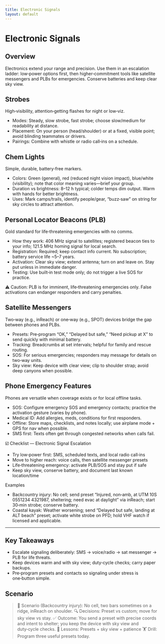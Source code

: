 ```yaml
---
title: Electronic Signals
layout: default
---
```


# Electronic Signals

## Overview
Electronics extend your range and precision. Use them in an escalation ladder: low‑power options first, then higher‑commitment tools like satellite messengers and PLBs for emergencies. Conserve batteries and keep clear sky view.

## Strobes
High‑visibility, attention‑getting flashes for night or low‑viz.

- Modes: Steady, slow strobe, fast strobe; choose slow/medium for readability at distance.
- Placement: On your person (head/shoulder) or at a fixed, visible point; avoid blinding teammates or drivers.
- Pairings: Combine with whistle or radio call‑ins on a schedule.

## Chem Lights
Simple, durable, battery‑free markers.

- Colors: Green (general), red (reduced night vision impact), blue/white (visibility); note that color meaning varies—brief your group.
- Duration vs brightness: 8–12 h typical; colder temps dim output. Warm with hands for better brightness.
- Uses: Mark camps/trails, identify people/gear, “buzz‑saw” on string for sky circles to attract attention.

## Personal Locator Beacons (PLB)
Gold standard for life‑threatening emergencies with no comms.

- How they work: 406 MHz signal to satellites; registered beacon ties to your info; 121.5 MHz homing signal for local search.
- Registration: Required; keep contact info current. No subscription; battery service life ~5–7 years.
- Activation: Clear sky view; extend antenna; turn on and leave on. Stay put unless in immediate danger.
- Testing: Use built‑in test mode only; do not trigger a live SOS for practice.

⚠️ Caution: PLB is for imminent, life‑threatening emergencies only. False activations can endanger responders and carry penalties.

## Satellite Messengers
Two‑way (e.g., inReach) or one‑way (e.g., SPOT) devices bridge the gap between phones and PLBs.

- Presets: Pre‑program “OK,” “Delayed but safe,” “Need pickup at X” to send quickly with minimal battery.
- Tracking: Breadcrumbs at set intervals; helpful for family and rescue routing.
- SOS: For serious emergencies; responders may message for details on two‑way units.
- Sky view: Keep device with clear view; clip to shoulder strap; avoid deep canyons when possible.

## Phone Emergency Features
Phones are versatile when coverage exists or for local offline tasks.

- SOS: Configure emergency SOS and emergency contacts; practice the activation gesture (varies by phone).
- Medical ID: Add allergies, meds, conditions for first responders.
- Offline: Store maps, checklists, and notes locally; use airplane mode + GPS for nav when possible.
- SMS first: Texts often get through congested networks when calls fail.

☑️ Checklist — Electronic Signal Escalation
- Try low‑power first: SMS, scheduled texts, and local radio call‑ins
- Move to higher reach: voice calls, then satellite messenger presets
- Life‑threatening emergency: activate PLB/SOS and stay put if safe
- Keep sky view, conserve battery, and document last known location/time

Examples
- Backcountry injury: No cell; send preset “Injured, non‑amb, at UTM 10S 0551234 4321987, sheltering; need evac at daylight” via inReach; start 30‑min strobe; conserve battery.
- Coastal kayak: Weather worsening; send “Delayed but safe, landing at ALT beach” preset; activate white strobe on PFD; hold VHF watch if licensed and applicable.

---

## Key Takeaways
- Escalate signaling deliberately: SMS → voice/radio → sat messenger → PLB for life threats.
- Keep devices warm and with sky view; duty‑cycle checks; carry paper backups.
- Pre‑program presets and contacts so signaling under stress is one‑button simple.

## Scenario

> 🧭 Scenario (Backcountry injury): No cell, two bars sometimes on a ridge, inReach on shoulder.
> 🔍 Decisions: Preset vs custom; move for sky view vs stay.
> ✅ Outcome: You send a preset with precise coords and intent to shelter; you keep the device with sky view and duty‑cycle checks.
> 🧠 Lessons: Presets + sky view + patience
> 🏋️ Drill: Program three useful presets today.
